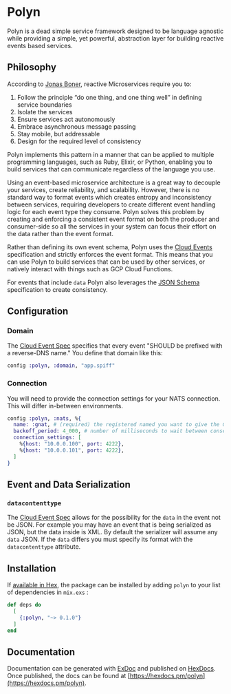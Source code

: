 # Polyn

Polyn is a dead simple service framework designed to be language agnostic while
providing a simple, yet powerful, abstraction layer for building reactive events
based services.

## Philosophy

According to [Jonas Boner](http://jonasboner.com/), reactive Microservices require
you to:
1. Follow the principle “do one thing, and one thing well” in defining service
   boundaries
2. Isolate the services
3. Ensure services act autonomously
4. Embrace asynchronous message passing
5. Stay mobile, but addressable
6. Design for the required level of consistency

Polyn implements this pattern in a manner that can be applied to multiple programming
languages, such as Ruby, Elixir, or Python, enabling you to build services that can
communicate regardless of the language you use.

Using an event-based microservice architecture is a great way to decouple your services,
create reliability, and scalability. However, there is no standard way to format events
which creates entropy and inconsistency between services, requiring developers to
create different event handling logic for each event type they consume. Polyn
solves this problem by creating and enforcing a consistent event format on both the
producer and consumer-side so all the services in your system can focus their
effort on the data rather than the event format.

Rather than defining its own event schema, Polyn uses the [Cloud Events](https://github.com/cloudevents/spec)
specification and strictly enforces the event format. This means that you can use Polyn to build services
that can be used by other services, or natively interact with things such as GCP Cloud Functions.

For events that include `data` Polyn also leverages the [JSON Schema](http://json-schema.org/)
specification to create consistency.

## Configuration

### Domain

The [Cloud Event Spec](https://github.com/cloudevents/spec/blob/v1.0.2/cloudevents/spec.md#type) specifies that every event "SHOULD be prefixed with a reverse-DNS name." You
define that domain like this:

```elixir
config :polyn, :domain, "app.spiff"
```

### Connection

You will need to provide the connection settings for your NATS connection. This will differ in-between environments.

```elixir
config :polyn, :nats, %{
  name: :gnat, # (required) the registered named you want to give the Gnat connection
  backoff_period: 4_000, # number of milliseconds to wait between consecutive reconnect attempts (default: 2_000)
  connection_settings: [
    %{host: "10.0.0.100", port: 4222},
    %{host: "10.0.0.101", port: 4222},
  ]
}
```

## Event and Data Serialization

### `datacontenttype`

The [Cloud Event Spec](https://github.com/cloudevents/spec/blob/v1.0.2/cloudevents/spec.md#datacontenttype) allows for the possibility for the `data` in the event not be JSON. For example you may have an event that is being
serialized as JSON, but the data inside is XML. By default the serializer will assume any `data` JSON. If the `data` differs you must specify its format with the `datacontenttype` attribute.

## Installation

If [available in Hex](https://hex.pm/docs/publish), the package can be installed
by adding `polyn` to your list of dependencies in `mix.exs` :

```elixir
def deps do
  [
    {:polyn, "~> 0.1.0"}
  ]
end
```

## Documentation

Documentation can be generated with [ExDoc](https://github.com/elixir-lang/ex_doc)
and published on [HexDocs](https://hexdocs.pm). Once published, the docs can
be found at [https://hexdocs.pm/polyn](https://hexdocs.pm/polyn).
